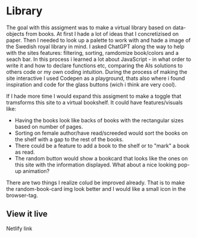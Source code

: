 # Library

The goal with this assigment was to make a virtual library based on data-objects from books. At first I hade a lot of ideas that I concretizised on paper. Then I needed to look up a palette to work with and hade a image of the Swedish royal library in mind. I asked ChatGPT along the way to help with the sites features: filtering, sorting, ramdomize book/colors and a seach bar. In this process i learned a lot about JavaScript - in what order to write it and how to declare functions etc, comparing the AIs solutions to others code or my own coding intuition. During the process of making the site interactive I used Codepen as a playground, thats also where i found inspiration and code for the glass buttons (wich i think are very cool).

If I hade more time I would expand this assigment to make a toggle that tramsforms this site to a virtual bookshelf. It could have features/visuals like:

-   Having the books look like backs of books with the rectangular sizes based on number of pages.
-   Sorting on female author/have read/screeded would sort the books on the shelf with a gap to the rest of the books.
-   There could be a feature to add a book to the shelf or to "mark" a book as read.
-   The random button would show a bookcard that looks like the ones on this site with the information displayed. What about a nice looking pop-up animation?

There are two things I realize colud be improved already. That is to make the random-book-card img look better and I would like a small icon in the browser-tag.

## View it live

Netlify link
